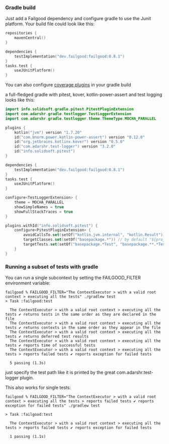 ### Gradle build

Just add a Failgood dependency and configure gradle to use the Junit platform. Your build file could look like this:

```kotlin
repositories {
    mavenCentral()
}

dependencies {
    testImplementation("dev.failgood:failgood:0.8.1")
}
tasks.test {
    useJUnitPlatform()
}
```

You can also configure [coverage plugins](coverage.md) in your gradle build

a full-fledged gradle with pitest, kover, kotlin-power-assert and test logging looks like this:

```kotlin
import info.solidsoft.gradle.pitest.PitestPluginExtension
import com.adarshr.gradle.testlogger.TestLoggerExtension
import com.adarshr.gradle.testlogger.theme.ThemeType.MOCHA_PARALLEL

plugins {
    kotlin("jvm") version "1.7.20"
    id("com.bnorm.power.kotlin-power-assert") version "0.12.0"
    id("org.jetbrains.kotlinx.kover") version "0.5.0"
    id("com.adarshr.test-logger") version "3.2.0"
    id("info.solidsoft.pitest")
}

dependencies {
    testImplementation("dev.failgood:failgood:0.8.1")
}
tasks.test {
    useJUnitPlatform()
}

configure<TestLoggerExtension> {
    theme = MOCHA_PARALLEL
    showSimpleNames = true
    showFullStackTraces = true
}

plugins.withId("info.solidsoft.pitest") {
    configure<PitestPluginExtension> {
        avoidCallsTo.set(setOf("kotlin.jvm.internal", "kotlin.Result")) // filter out kotlin internal classes
        targetClasses.set(setOf("basepackage.*")) // by default "${project.group}.*"
        targetTests.set(setOf("basepackage.*Test", "basepackage.**.*Test"))
    }
}

```

### Running a subset of tests with gradle

You can run a single subcontext by setting the FAILGOOD_FILTER environment variable:
```
failgood % FAILGOOD_FILTER="The ContextExecutor > with a valid root context > executing all the tests" ./gradlew test
> Task :failgood:test

  The ContextExecutor > with a valid root context > executing all the tests ✔ returns tests in the same order as they are declared in the file
  The ContextExecutor > with a valid root context > executing all the tests ✔ returns contexts in the same order as they appear in the file
  The ContextExecutor > with a valid root context > executing all the tests ✔ returns deferred test results
  The ContextExecutor > with a valid root context > executing all the tests ✔ reports time of successful tests
  The ContextExecutor > with a valid root context > executing all the tests > reports failed tests ✔ reports exception for failed tests

  5 passing (1.3s)
```

just specify the test path like it is printed by the great com.adarshr.test-logger plugin.

This also works for single tests:

```
failgood % FAILGOOD_FILTER="The ContextExecutor > with a valid root context > executing all the tests > reports failed tests ✔ reports exception for failed tests" ./gradlew test

> Task :failgood:test

  The ContextExecutor > with a valid root context > executing all the tests > reports failed tests ✔ reports exception for failed tests

  1 passing (1.1s)
```
